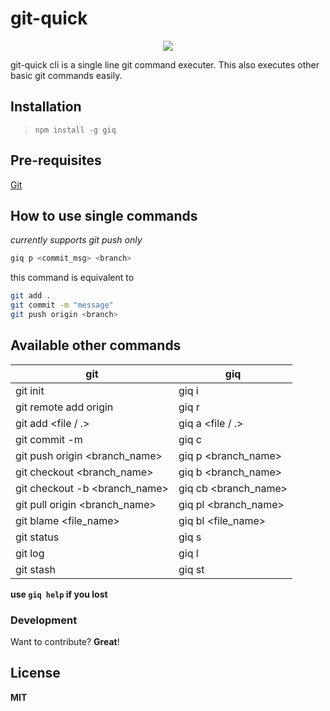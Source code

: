 # git-quick

<p align=center>
 <a target="_blank" href="#"><img src="https://github.com/UdithaIshan/git-quick/workflows/NPM%20Publish/badge.svg?branch=main"></a>
<!--![NPM Publish](https://github.com/UdithaIshan/git-quick/workflows/NPM%20Publish/badge.svg?branch=main)-->
</p>

git-quick cli is a single line git command executer. This also executes other basic git commands easily.

## Installation

> `npm install -g giq`

## Pre-requisites

[Git](https://git-scm.com/book/en/v2/Getting-Started-Installing-Git)

## How to use single commands

_currently supports git push only_

```sh
giq p <commit_msg> <branch>
```

this command is equivalent to

```sh
git add .
git commit -m "message"
git push origin <branch>
```

## Available other commands

| git                               | giq                  |
| --------------------------------- | -------------------- |
| git init                          | giq i                |
| git remote add origin <repo link> | giq r <repo link>    |
| git add <file / .>                | giq a <file / .>     |
| git commit -m <message>           | giq c <message>      |
| git push origin <branch_name>     | giq p <branch_name>  |
| git checkout <branch_name>        | giq b <branch_name>  |
| git checkout -b <branch_name>     | giq cb <branch_name> |
| git pull origin <branch_name>     | giq pl <branch_name> |
| git blame <file_name>             | giq bl <file_name>   |
| git status                        | giq s                |
| git log                           | giq l                |
| git stash                         | giq st               |

**use `giq help` if you lost**

### Development

Want to contribute? **Great**!

## License

**MIT**

